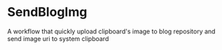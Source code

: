 # SendBlogImg
A workflow that quickly upload clipboard's image to blog repository and send image uri to system clipboard
